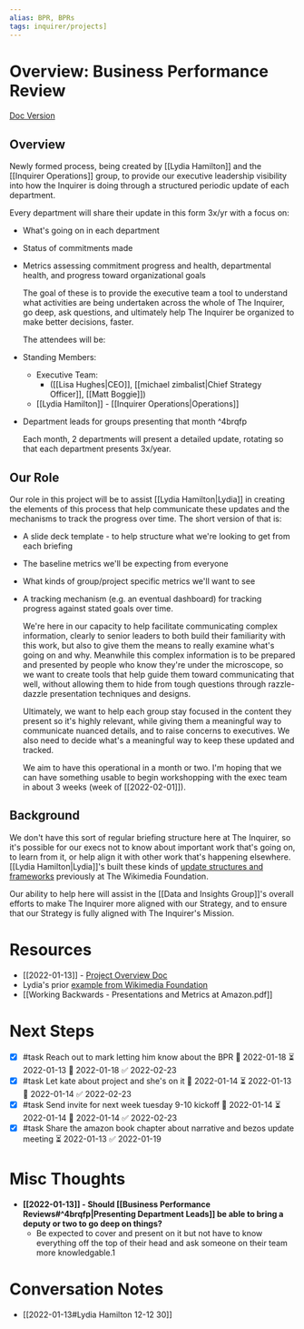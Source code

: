 ```yaml
---
alias: BPR, BPRs
tags: inquirer/projects]
---
```


# Overview: Business Performance Review
[Doc Version](https://docs.google.com/document/d/1ixWMSY8Q2LDX2AeC83am5x5J1AqAm6pvj82ta3fEVF8/edit#)
## Overview
Newly formed process, being created by [[Lydia Hamilton]] and the [[Inquirer Operations]] group, to provide our executive leadership visibility into how the Inquirer is doing through a structured periodic update of each department.

Every department will share their update in this form 3x/yr with a focus on:
- What's going on in each department
- Status of commitments made
- Metrics assessing commitment progress and health, departmental health, and progress toward organizational goals
  
  The goal of these is to provide the executive team a tool to understand what activities are being undertaken across the whole of The Inquirer, go deep, ask questions, and ultimately help The Inquirer be organized to make better decisions, faster.
  
  The attendees will be:
- Standing Members:
	- Executive Team:
		- ([[Lisa Hughes|CEO]], [[michael zimbalist|Chief Strategy Officer]], [[Matt Boggie]])
	- [[Lydia Hamilton]] - [[Inquirer Operations|Operations]]
- Department leads for groups presenting that month ^4brqfp
  
  Each month, 2 departments will present a detailed update, rotating so that each department presents 3x/year.
## Our Role
Our role in this project will be to assist [[Lydia Hamilton|Lydia]] in creating the elements of this process that help communicate these updates and the mechanisms to track the progress over time. The short version of that is:
- A slide deck template - to help structure what we're looking to get from each briefing
- The baseline metrics we'll be expecting from everyone
- What kinds of group/project specific metrics we'll want to see
- A tracking mechanism (e.g. an eventual dashboard) for tracking progress against stated goals over time.
  
  We're here in our capacity to help facilitate communicating complex information, clearly to senior leaders to both build their familiarity with this work, but also to give them the means to really examine what's going on and why. Meanwhile this complex information is to be prepared and presented by people who know they're under the microscope, so we want to create tools that help guide them toward communicating that well, without allowing them to hide from tough questions through razzle-dazzle presentation techniques and designs.
  
  Ultimately, we want to help each group stay focused in the content they present so it's highly relevant, while giving them a meaningful way to communicate nuanced details, and to raise concerns to executives. We also need to decide what's a meaningful way to keep these updated and tracked.
  
  We aim to have this operational in a month or two. I'm hoping that we can have something usable to begin workshopping with the exec team in about 3 weeks (week of [[2022-02-01]]).
## Background
We don't have this sort of regular briefing structure here at The Inquirer, so it's possible for our execs not to know about important work that's going on, to learn from it, or help align it with other work that's happening elsewhere. [[Lydia Hamilton|Lydia]]'s built these kinds of [update structures and frameworks](https://meta.wikimedia.org/wiki/Wikimedia_Foundation_Annual_Plan/Tuning_sessions) previously at The Wikimedia Foundation.

Our ability to help here will assist in the [[Data and Insights Group]]'s overall efforts to make The Inquirer more aligned with our Strategy, and to ensure that our Strategy is fully aligned with The Inquirer's Mission.
# Resources
- [[2022-01-13]] - [Project Overview Doc](https://docs.google.com/document/d/1ixWMSY8Q2LDX2AeC83am5x5J1AqAm6pvj82ta3fEVF8/edit#)
- Lydia's prior [example from Wikimedia Foundation](https://meta.wikimedia.org/wiki/Wikimedia_Foundation_Annual_Plan/Tuning_sessions)
- [[Working Backwards - Presentations and Metrics at Amazon.pdf]]
# Next Steps
- [x] #task Reach out to mark letting him know about the BPR 🛫 2022-01-18 ⏳ 2022-01-13 📅 2022-01-18 ✅ 2022-02-23
- [x] #task Let kate about project and she's on it 🛫 2022-01-14 ⏳ 2022-01-13 📅 2022-01-14 ✅ 2022-02-23
- [x] #task Send invite for next week tuesday 9-10 kickoff 🛫 2022-01-14 ⏳ 2022-01-14 📅 2022-01-14 ✅ 2022-02-23
- [x] #task Share the amazon book chapter about narrative and bezos update meeting ⏳ 2022-01-13 ✅ 2022-01-19
# Misc Thoughts
- **[[2022-01-13]] - Should [[Business Performance Reviews#^4brqfp|Presenting Department Leads]] be able to bring a deputy or two to go deep on things?**
	- Be expected to cover and present on it but not have to know everything off the top of their head and ask someone on their team more knowledgable.1
# Conversation Notes
- [[2022-01-13#Lydia Hamilton 12-12 30]]